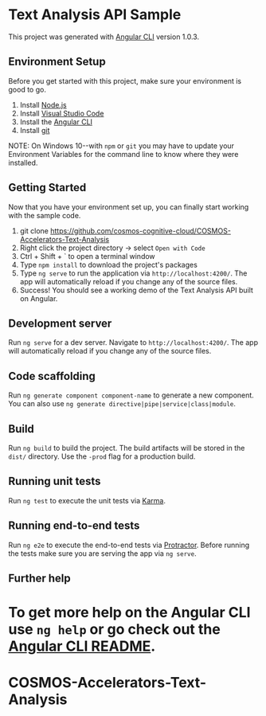 # Text Analysis API Sample

This project was generated with [Angular CLI](https://github.com/angular/angular-cli) version 1.0.3.

## Environment Setup

Before you get started with this project, make sure your environment is good to go.

1. Install [Node.js](https://nodejs.org/en/download/)
2. Install [Visual Studio Code](https://code.visualstudio.com/download)
3. Install the [Angular CLI](https://cli.angular.io/)
4. Install [git](https://git-scm.com/book/en/v2/Getting-Started-Installing-Git)

NOTE: On Windows 10--with `npm` or `git` you may have to update your Environment Variables for the command line to know where they were installed.

## Getting Started

Now that you have your environment set up, you can finally start working with the sample code.

1. git clone https://github.com/cosmos-cognitive-cloud/COSMOS-Accelerators-Text-Analysis
2. Right click the project directory -> select `Open with Code`
3. Ctrl + Shift + ` to open a terminal window
4. Type `npm install` to download the project's packages
5. Type `ng serve` to run the application via `http://localhost:4200/`.  The app will automatically reload if you change any of the source files.
6. Success!  You should see a working demo of the Text Analysis API built on Angular.

## Development server

Run `ng serve` for a dev server. Navigate to `http://localhost:4200/`. The app will automatically reload if you change any of the source files.

## Code scaffolding

Run `ng generate component component-name` to generate a new component. You can also use `ng generate directive|pipe|service|class|module`.

## Build

Run `ng build` to build the project. The build artifacts will be stored in the `dist/` directory. Use the `-prod` flag for a production build.

## Running unit tests

Run `ng test` to execute the unit tests via [Karma](https://karma-runner.github.io).

## Running end-to-end tests

Run `ng e2e` to execute the end-to-end tests via [Protractor](http://www.protractortest.org/).
Before running the tests make sure you are serving the app via `ng serve`.

## Further help

To get more help on the Angular CLI use `ng help` or go check out the [Angular CLI README](https://github.com/angular/angular-cli/blob/master/README.md).
=======
# COSMOS-Accelerators-Text-Analysis

